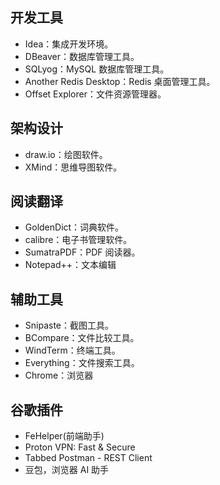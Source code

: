 ## 开发工具
- Idea：集成开发环境。
- DBeaver：数据库管理工具。
- SQLyog：MySQL 数据库管理工具。
- Another Redis Desktop：Redis 桌面管理工具。
- Offset Explorer：文件资源管理器。

## 架构设计
- draw.io：绘图软件。
- XMind：思维导图软件。

## 阅读翻译
- GoldenDict：词典软件。
- calibre：电子书管理软件。
- SumatraPDF：PDF 阅读器。
- Notepad++：文本编辑

## 辅助工具
- Snipaste：截图工具。
- BCompare：文件比较工具。
- WindTerm：终端工具。
- Everything：文件搜索工具。
- Chrome：浏览器

## 谷歌插件
- FeHelper(前端助手)
- Proton VPN: Fast & Secure
- Tabbed Postman - REST Client
- 豆包，浏览器 AI 助手